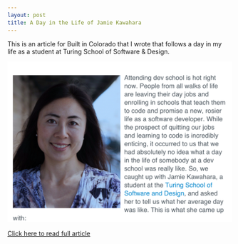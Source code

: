 ```yaml
---
layout: post
title: A Day in the Life of Jamie Kawahara
---
```


This is an article for Built in Colorado that I wrote that follows a day in my life as a student at Turing School of Software & Design.

[![Screenshot](./public/day.png)](http://www.builtincolorado.com/2015/07/29/dev-school-right-you-here-what-average-day-really-looks)

[Click here to read full article](http://www.builtincolorado.com/2015/07/29/dev-school-right-you-here-what-average-day-really-looks)
